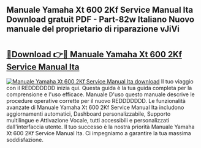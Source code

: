 ## Manuale Yamaha Xt 600 2Kf Service Manual Ita Download gratuit PDF - Part-82w Italiano Nuovo manuale del proprietario di riparazione vJiVi

# <h2><a href="http://dfc18c.blite.top/?on=Manuale+Yamaha+Xt+600+2Kf+Service+Manual+Ita">🔗Download 👉🔴 Manuale Yamaha Xt 600 2Kf Service Manual Ita</a></h2>

[![Manuale Yamaha Xt 600 2Kf Service Manual Ita download](https://i.imgur.com/lujVjoI.png)](http://dfc18c.blite.top/?on=Manuale+Yamaha+Xt+600+2Kf+Service+Manual+Ita)
Il tuo viaggio con il REDDDDDDD inizia qui. Questa guida è la tua guida completa per la comprensione e l'uso efficace. Manuale D'uso questo manuale descrive le procedure operative corrette per il nuovo REDDDDDDD. Le funzionalità avanzate di Manuale Yamaha Xt 600 2Kf Service Manual Ita includono aggiornamenti automatici, Dashboard personalizzabile, Supporto multilingue e Attivazione Vocale, tutti accessibili e personalizzati dall'interfaccia utente. Il tuo successo è la nostra priorità Manuale Yamaha Xt 600 2Kf Service Manual Ita. Ci impegniamo a garantire la tua massima soddisfazione.
